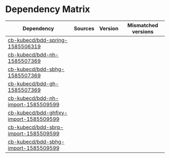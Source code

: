 # Dependency Matrix

Dependency | Sources | Version | Mismatched versions
---------- | ------- | ------- | -------------------
[cb-kubecd/bdd-spring-1585506319](https://github.com/cb-kubecd/bdd-spring-1585506319.git) |  | []() | 
[cb-kubecd/bdd-nh-1585507369](https://github.com/cb-kubecd/bdd-nh-1585507369.git) |  | []() | 
[cb-kubecd/bdd-sbhg-1585507369](https://github.com/cb-kubecd/bdd-sbhg-1585507369.git) |  | []() | 
[cb-kubecd/bdd-gh-1585507369](https://github.com/cb-kubecd/bdd-gh-1585507369.git) |  | []() | 
[cb-kubecd/bdd-nh-import-1585509599](https://github.com/cb-kubecd/bdd-nh-import-1585509599.git) |  | []() | 
[cb-kubecd/bdd-ghfjxy-import-1585509599](https://github.com/cb-kubecd/bdd-ghfjxy-import-1585509599.git) |  | []() | 
[cb-kubecd/bdd-sbrp-import-1585509599](https://github.com/cb-kubecd/bdd-sbrp-import-1585509599.git) |  | []() | 
[cb-kubecd/bdd-sbhg-import-1585509599](https://github.com/cb-kubecd/bdd-sbhg-import-1585509599.git) |  | []() | 

